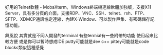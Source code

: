 好用的Telnet軟體 - MobaXterm，Windows終端機連線軟體加強版，支援X11 Server，具有多分頁的介面，支援RDP、VNC、SSH、telnet、rsh、FTP、SFTP、XDMCP通訊協定連線，內建X-Window、可以製作巨集、有密碼儲存記憶功能。

舞風說
其實就是不同人開發的terminal
有些termial有一些附帶的功能 使用起來比較方便
或是你可以暫時想成IDE
putty可能就是dev c++
pittey可能就是code blocks類似這種感覺